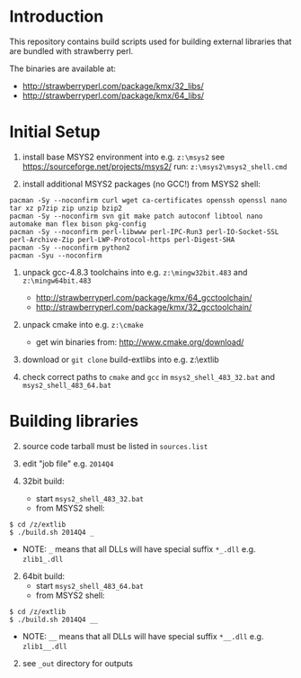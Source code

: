 # Introduction

This repository contains build scripts used for building external libraries that are bundled with strawberry perl.

The binaries are available at:
* http://strawberryperl.com/package/kmx/32_libs/
* http://strawberryperl.com/package/kmx/64_libs/

# Initial Setup

1. install base MSYS2 environment into e.g. `z:\msys2`
   see https://sourceforge.net/projects/msys2/
   run: `z:\msys2\msys2_shell.cmd` 

1. install additional MSYS2 packages (no GCC!)
   from MSYS2 shell:
```
pacman -Sy --noconfirm curl wget ca-certificates openssh openssl nano tar xz p7zip zip unzip bzip2
pacman -Sy --noconfirm svn git make patch autoconf libtool nano automake man flex bison pkg-config 
pacman -Sy --noconfirm perl-libwww perl-IPC-Run3 perl-IO-Socket-SSL perl-Archive-Zip perl-LWP-Protocol-https perl-Digest-SHA
pacman -Sy --noconfirm python2
pacman -Syu --noconfirm
```
   
1. unpack gcc-4.8.3 toolchains into e.g. `z:\mingw32bit.483` and `z:\mingw64bit.483`
   * http://strawberryperl.com/package/kmx/64_gcctoolchain/
   * http://strawberryperl.com/package/kmx/32_gcctoolchain/

1. unpack cmake into e.g. `z:\cmake`
   * get win binaries from: http://www.cmake.org/download/

1. download or `git clone` build-extlibs into e.g. z:\extlib

1. check correct paths to `cmake` and `gcc` in `msys2_shell_483_32.bat` and `msys2_shell_483_64.bat`

# Building libraries

2. source code tarball must be listed in `sources.list`

2. edit "job file" e.g. `2014Q4` 

2. 32bit build:
   * start `msys2_shell_483_32.bat`
   * from MSYS2 shell:
```
$ cd /z/extlib
$ ./build.sh 2014Q4 _
```
   * NOTE: `_` means that all DLLs will have special suffix `*_.dll` e.g. `zlib1_.dll`

2. 64bit build:
   * start `msys2_shell_483_64.bat`
   * from MSYS2 shell:
```
$ cd /z/extlib
$ ./build.sh 2014Q4 __
```
   * NOTE: `__` means that all DLLs will have special suffix `*__.dll` e.g. `zlib1__.dll`

2. see `_out` directory for outputs
